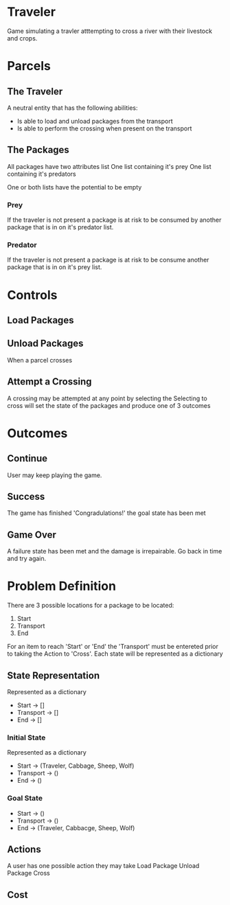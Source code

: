 # Traveler
Game simulating a travler atttempting to cross a river with their livestock and crops.

# Parcels

## The Traveler
A neutral entity that has the following abilities:
 - Is able to load and unload packages from the transport
 - Is able to perform the crossing when present on the transport

## The Packages
All packages have two attributes list 
One list containing it's prey
One list containing it's predators

One or both lists have the potential to be empty

### Prey
If the traveler is not present a package is at risk to be consumed by another package that is in on it's predator list.
### Predator
If the traveler is not present a package is at risk to be consume another package that is in on it's prey list.

# Controls

## Load Packages
## Unload Packages

When a parcel crosses

## Attempt a Crossing
A crossing may be attempted at any point by selecting the 
Selecting to cross will set the state of the packages and produce one of 3 outcomes

# Outcomes
## Continue
User may keep playing the game.

## Success
The game has finished 'Congradulations!' the goal state has been met

## Game Over
A failure state has been met and the damage is irrepairable. 
Go back in time and try again.

# Problem Definition
There are 3 possible locations for a package to be located:
1. Start
2. Transport
3. End

For an item to reach 'Start' or 'End' the 'Transport' must be entereted prior to taking the Action to 'Cross'.
Each state will be represented as a dictionary
## State Representation 
Represented as a dictionary
 - Start -> []
 - Transport -> []
 - End -> []
 
### Initial State
Represented as a dictionary
 - Start -> (Traveler, Cabbage, Sheep, Wolf)
 - Transport -> ()
 - End -> ()

### Goal State
 - Start -> ()
 - Transport -> ()
 - End -> (Traveler, Cabbacge, Sheep, Wolf)



## Actions
A user has one possible action they may take 
Load Package
Unload Package
Cross

## Cost





